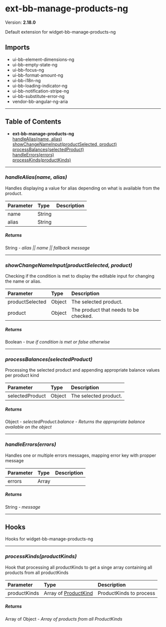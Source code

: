 # ext-bb-manage-products-ng


Version: **2.18.0**

Default extension for widget-bb-manage-products-ng

## Imports

* ui-bb-element-dimensions-ng
* ui-bb-empty-state-ng
* ui-bb-focus-ng
* ui-bb-format-amount-ng
* ui-bb-i18n-ng
* ui-bb-loading-indicator-ng
* ui-bb-notification-stripe-ng
* ui-bb-substitute-error-ng
* vendor-bb-angular-ng-aria

---

## Table of Contents
- **ext-bb-manage-products-ng**<br/>    <a href="#ext-bb-manage-products-nghandleAlias">handleAlias(name, alias)</a><br/>    <a href="#ext-bb-manage-products-ngshowChangeNameInput">showChangeNameInput(productSelected, product)</a><br/>    <a href="#ext-bb-manage-products-ngprocessBalances">processBalances(selectedProduct)</a><br/>    <a href="#ext-bb-manage-products-nghandleErrors">handleErrors(errors)</a><br/>    <a href="#ext-bb-manage-products-ngprocessKinds">processKinds(productKinds)</a><br/>

---

### <a name="ext-bb-manage-products-nghandleAlias"></a>*handleAlias(name, alias)*

Handles displaying a value for alias depending on what is available
from the product.

| Parameter | Type | Description |
| :-- | :-- | :-- |
| name | String |  |
| alias | String |  |

##### Returns

String - *alias || name || fallback message*

---

### <a name="ext-bb-manage-products-ngshowChangeNameInput"></a>*showChangeNameInput(productSelected, product)*

Checking if the condition is met to display the editable input
for changing the name or alias.

| Parameter | Type | Description |
| :-- | :-- | :-- |
| productSelected | Object | The selected product. |
| product | Object | The product that needs to be checked. |

##### Returns

Boolean - *true if condition is met or false otherwise*

---

### <a name="ext-bb-manage-products-ngprocessBalances"></a>*processBalances(selectedProduct)*

Processing the selected product and appending appropriate balance values
per product kind

| Parameter | Type | Description |
| :-- | :-- | :-- |
| selectedProduct | Object | The selected product. |

##### Returns

Object - *selectedProduct.balance - Returns the appropriate
balance available on the object*

---

### <a name="ext-bb-manage-products-nghandleErrors"></a>*handleErrors(errors)*

Handles one or multiple errors messages, mapping error key with propper message

| Parameter | Type | Description |
| :-- | :-- | :-- |
| errors | Array |  |

##### Returns

String - *message*

---

## Hooks

Hooks for widget-bb-manage-products-ng

---

### <a name="ext-bb-manage-products-ngprocessKinds"></a>*processKinds(productKinds)*

Hook that processing all productKinds to get
a singe array containing all products from all productKinds

| Parameter | Type | Description |
| :-- | :-- | :-- |
| productKinds | Array of [ProductKind](model-bb-product-summary-ng.html#ProductKind) | ProductKinds to process |

##### Returns

Array of Object - *Array of products from all ProductKinds*
